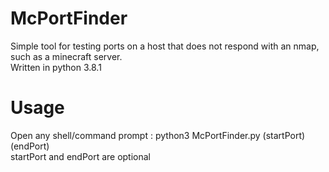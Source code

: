 # McPortFinder
Simple tool for testing ports on a host that does not respond with an nmap, such as a minecraft server.  
Written in python 3.8.1

# Usage
Open any shell/command prompt : python3 McPortFinder.py <host> (startPort) (endPort)  
startPort and endPort are optional
